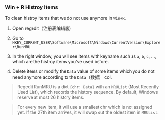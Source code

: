 ### Win + R Histroy Items
To clean histroy items that we do not use anymore in `Win+R`.

1. Open regedit（注册表编辑器）

2. Go to `HKEY_CURRENT_USER\Software\Microsoft\Windows\CurrentVersion\Explorer\RunMRU`

3. In the right window, you will see items with keyname such as `a`, `b`, `c`, ..., which are the histroy items you've used before.

4. Delete items or modify the `Data` value of some items which you do not need anymore according to the `Data`（数据） col.

> Regedit RunMRU is a dict `{chr: Data}` with an `MRUList` (Most Recently Used List), which records the history sequence. By default, Windows reserve at most 26 history items.

>For every new item, it will use a smallest chr which is not assigned yet. If the 27th item arrives, it will swap out the oldest item in `MRUList`.
